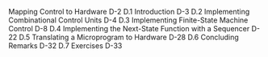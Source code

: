 Mapping Control to Hardware D-2
D.1 Introduction D-3
D.2 Implementing Combinational Control Units D-4
D.3 Implementing Finite-State Machine Control D-8
D.4 Implementing the Next-State Function with a Sequencer D-22
D.5 Translating a Microprogram to Hardware D-28
D.6 Concluding Remarks D-32
D.7 Exercises D-33